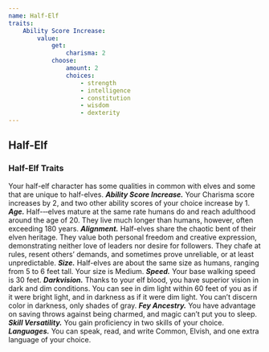 ```yaml
---
name: Half-Elf
traits:
    Ability Score Increase:
        value:
            get:
                charisma: 2
            choose:
                amount: 2
                choices:
                    - strength
                    - intelligence
                    - constitution
                    - wisdom
                    - dexterity
---
```


## Half-Elf

### Half-Elf Traits

Your half-elf character has some qualities in common with elves and some that are unique to half-elves.
_**Ability Score Increase.**_ Your Charisma score increases by 2, and two other ability scores of your choice increase by 1.
_**Age.**_ Half-­‐‑elves mature at the same rate humans do and reach adulthood around the age of 20. They live much longer than humans, however, often exceeding 180 years.
_**Alignment.**_ Half-elves share the chaotic bent of their elven heritage. They value both personal freedom and creative expression, demonstrating neither love of leaders nor desire for followers. They chafe at rules, resent others’ demands, and sometimes prove unreliable, or at least unpredictable.
_**Size.**_ Half-elves are about the same size as humans, ranging from 5 to 6 feet tall. Your size is Medium.
_**Speed.**_ Your base walking speed is 30 feet.
_**Darkvision.**_ Thanks to your elf blood, you have superior vision in dark and dim conditions. You can see in dim light within 60 feet of you as if it were bright light, and in darkness as if it were dim light. You can’t discern color in darkness, only shades of gray.
_**Fey Ancestry.**_ You have advantage on saving throws against being charmed, and magic can’t put you to sleep.
_**Skill Versatility.**_ You gain proficiency in two skills of your choice.
_**Languages.**_ You can speak, read, and write Common, Elvish, and one extra language of your choice.
